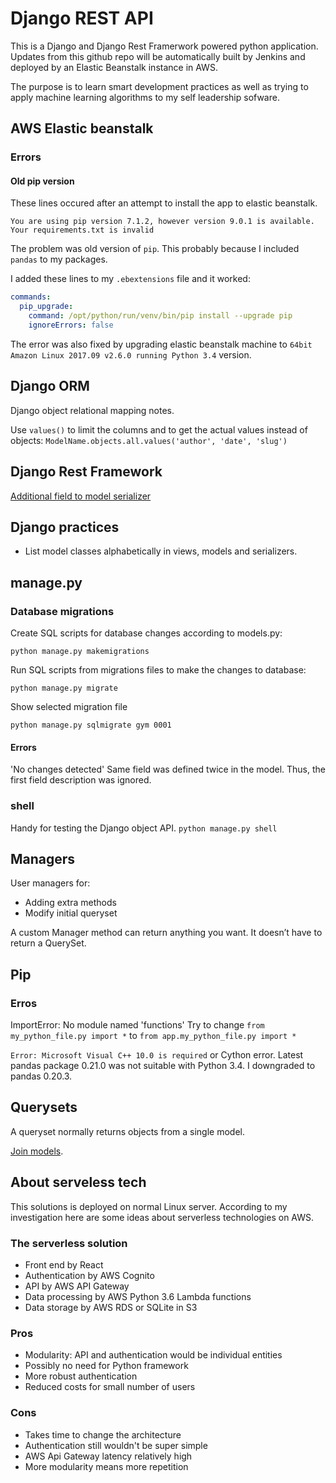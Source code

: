 # Django REST API

This is a Django and Django Rest Framerwork powered python application.
Updates from this github repo will be automatically built by Jenkins and deployed by an Elastic Beanstalk instance in AWS.

The purpose is to learn smart development practices as well as trying to apply machine learning algorithms to my self leadership sofware.

## AWS Elastic beanstalk

### Errors

#### Old pip version
These lines occured after an attempt to install
the app to elastic beanstalk.

`You are using pip version 7.1.2, however version 9.0.1 is available.`
`Your requirements.txt is invalid`

The problem was old version of `pip`.
This probably because I included `pandas` to my packages.

I added these lines to my `.ebextensions` file and it worked:
```YAML
commands:
  pip_upgrade:
    command: /opt/python/run/venv/bin/pip install --upgrade pip
    ignoreErrors: false
```

The error was also fixed by upgrading elastic beanstalk machine to
`64bit Amazon Linux 2017.09 v2.6.0 running Python 3.4` version.

## Django ORM
Django object relational mapping notes.

Use `values()` to limit the columns and to get the actual values instead of objects:
`ModelName.objects.all.values('author', 'date', 'slug')`

## Django Rest Framework
[Additional field to model serializer](https://stackoverflow.com/questions/18396547/django-rest-framework-adding-additional-field-to-modelserializer)

## Django practices
* List model classes alphabetically in views, models and serializers.

## manage.py

### Database migrations
Create SQL scripts for database changes
according to models.py:

`python manage.py makemigrations`


Run SQL scripts from migrations files to make
the changes to database:

`python manage.py migrate`


Show selected migration file

`python manage.py sqlmigrate gym 0001`

#### Errors
'No changes detected'
Same field was defined twice in the model.
Thus, the first field description was ignored.

### shell
Handy for testing the Django object API.
`python manage.py shell`

## Managers
User managers for:
* Adding extra methods
* Modify initial queryset

A custom Manager method can return anything you want. It doesn’t have to return a QuerySet.

## Pip


### Erros
ImportError: No module named 'functions'
Try to change `from my_python_file.py import *` to `from app.my_python_file.py import *`

`Error: Microsoft Visual C++ 10.0 is required` or Cython error.
Latest pandas package 0.21.0 was not suitable with Python 3.4.
I downgraded to pandas 0.20.3.

## Querysets
A queryset normally returns objects from a single model.

[Join models](https://stackoverflow.com/questions/31237042/whats-the-difference-between-select-related-and-prefetch-related-in-django-orm).

## About serveless tech
This solutions is deployed on normal Linux server.
According to my investigation here are some ideas about
serverless technologies on AWS.

### The serverless solution
* Front end by React
* Authentication by AWS Cognito
* API by AWS API Gateway
* Data processing by AWS Python 3.6 Lambda functions
* Data storage by AWS RDS or SQLite in S3

### Pros
* Modularity: API and authentication would be individual entities
* Possibly no need for Python framework
* More robust authentication
* Reduced costs for small number of users

### Cons
* Takes time to change the architecture
* Authentication still wouldn't be super simple
* AWS Api Gateway latency relatively high
* More modularity means more repetition
